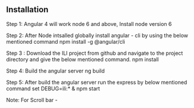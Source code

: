 Installation
------------
Step 1: Angular 4 will work node 6 and above, Install node version 6

Step 2: After Node intsalled globally install angular - cli by using the below mentioned command
        npm install -g @angular/cli

Step 3 : Download the ILI project from github and navigate to the project directory and give the below mentioned command.
         npm install

Step 4: Build the angular server 
        ng build

Step 5: After build the angular server run the express by below mentioned command
        set DEBUG=ili:* & npm start

Note: For Scroll bar - 